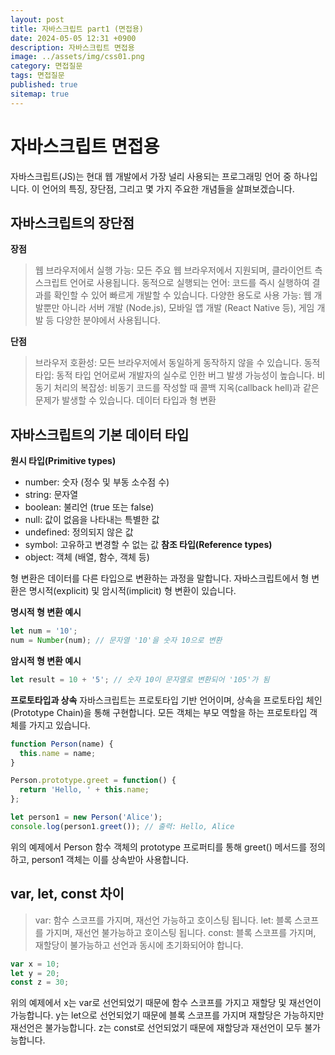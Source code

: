 ```yaml
---
layout: post
title: 자바스크립트 part1 (면접용)
date: 2024-05-05 12:31 +0900
description: 자바스크립트 면접용
image: ../assets/img/css01.png
category: 면접질문
tags: 면접질문
published: true
sitemap: true
---
```




# 자바스크립트 면접용

자바스크립트(JS)는 현대 웹 개발에서 가장 널리 사용되는 프로그래밍 언어 중 하나입니다. 이 언어의 특징, 장단점, 그리고 몇 가지 주요한 개념들을 살펴보겠습니다.

## 자바스크립트의 장단점
**장점**
> 웹 브라우저에서 실행 가능: 모든 주요 웹 브라우저에서 지원되며, 클라이언트 측 스크립트 언어로 사용됩니다.
> 동적으로 실행되는 언어: 코드를 즉시 실행하여 결과를 확인할 수 있어 빠르게 개발할 수 있습니다.
> 다양한 용도로 사용 가능: 웹 개발뿐만 아니라 서버 개발 (Node.js), 모바일 앱 개발 (React Native 등), 게임 개발 등 다양한 분야에서 사용됩니다.

**단점**
> 브라우저 호환성: 모든 브라우저에서 동일하게 동작하지 않을 수 있습니다.
> 동적 타입: 동적 타입 언어로써 개발자의 실수로 인한 버그 발생 가능성이 높습니다.
> 비동기 처리의 복잡성: 비동기 코드를 작성할 때 콜백 지옥(callback hell)과 같은 문제가 발생할 수 있습니다.
데이터 타입과 형 변환


## 자바스크립트의 기본 데이터 타입

**원시 타입(Primitive types)**
- number: 숫자 (정수 및 부동 소수점 수)
- string: 문자열
- boolean: 불리언 (true 또는 false)
- null: 값이 없음을 나타내는 특별한 값
- undefined: 정의되지 않은 값
- symbol: 고유하고 변경할 수 없는 값
**참조 타입(Reference types)**
- object: 객체 (배열, 함수, 객체 등)

형 변환은 데이터를 다른 타입으로 변환하는 과정을 말합니다. 자바스크립트에서 형 변환은 명시적(explicit) 및 암시적(implicit) 형 변환이 있습니다.

**명시적 형 변환 예시**

````javascript
let num = '10';
num = Number(num); // 문자열 '10'을 숫자 10으로 변환
````
**암시적 형 변환 예시**

````javascript
let result = 10 + '5'; // 숫자 10이 문자열로 변환되어 '105'가 됨
````
**프로토타입과 상속**
자바스크립트는 프로토타입 기반 언어이며, 상속을 프로토타입 체인(Prototype Chain)을 통해 구현합니다. 모든 객체는 부모 역할을 하는 프로토타입 객체를 가지고 있습니다.

````javascript
function Person(name) {
  this.name = name;
}

Person.prototype.greet = function() {
  return 'Hello, ' + this.name;
};

let person1 = new Person('Alice');
console.log(person1.greet()); // 출력: Hello, Alice
````
위의 예제에서 Person 함수 객체의 prototype 프로퍼티를 통해 greet() 메서드를 정의하고, person1 객체는 이를 상속받아 사용합니다.

## var, let, const 차이
> var: 함수 스코프를 가지며, 재선언 가능하고 호이스팅 됩니다.
> let: 블록 스코프를 가지며, 재선언 불가능하고 호이스팅 됩니다.
> const: 블록 스코프를 가지며, 재할당이 불가능하고 선언과 동시에 초기화되어야 합니다.
````javascript
var x = 10;
let y = 20;
const z = 30;
````
위의 예제에서 x는 var로 선언되었기 때문에 함수 스코프를 가지고 재할당 및 재선언이 가능합니다. y는 let으로 선언되었기 때문에 블록 스코프를 가지며 재할당은 가능하지만 재선언은 불가능합니다. z는 const로 선언되었기 때문에 재할당과 재선언이 모두 불가능합니다.